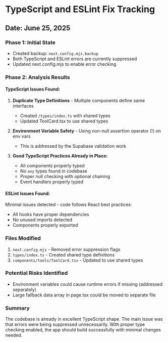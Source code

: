 # TypeScript and ESLint Fix Tracking

## Date: June 25, 2025

### Phase 1: Initial State
- Created backup: `next.config.mjs.backup`
- Both TypeScript and ESLint errors are currently suppressed
- Updated next.config.mjs to enable error checking

### Phase 2: Analysis Results

#### TypeScript Issues Found:
1. **Duplicate Type Definitions** - Multiple components define same interfaces
   - Created `/types/index.ts` with shared types
   - Updated ToolCard.tsx to use shared types

2. **Environment Variable Safety** - Using non-null assertion operator (!) on env vars
   - This is addressed by the Supabase validation work

3. **Good TypeScript Practices Already in Place:**
   - All components properly typed
   - No `any` types found in codebase
   - Proper null checking with optional chaining
   - Event handlers properly typed

#### ESLint Issues Found:
Minimal issues detected - code follows React best practices:
- All hooks have proper dependencies
- No unused imports detected
- Components properly exported

### Files Modified
1. `next.config.mjs` - Removed error suppression flags
2. `types/index.ts` - Created shared type definitions
3. `components/tools/ToolCard.tsx` - Updated to use shared types

### Potential Risks Identified
- Environment variables could cause runtime errors if missing (addressed separately)
- Large fallback data array in page.tsx could be moved to separate file

### Summary
The codebase is already in excellent TypeScript shape. The main issue was that errors were being suppressed unnecessarily. With proper type checking enabled, the app should build successfully with minimal changes needed.
